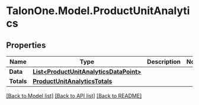 # TalonOne.Model.ProductUnitAnalytics
## Properties

Name | Type | Description | Notes
------------ | ------------- | ------------- | -------------
**Data** | [**List&lt;ProductUnitAnalyticsDataPoint&gt;**](ProductUnitAnalyticsDataPoint.md) |  | 
**Totals** | [**ProductUnitAnalyticsTotals**](ProductUnitAnalyticsTotals.md) |  | 

[[Back to Model list]](../README.md#documentation-for-models) [[Back to API list]](../README.md#documentation-for-api-endpoints) [[Back to README]](../README.md)

